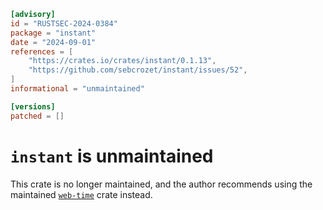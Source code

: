 ```toml
[advisory]
id = "RUSTSEC-2024-0384"
package = "instant"
date = "2024-09-01"
references = [
    "https://crates.io/crates/instant/0.1.13",
    "https://github.com/sebcrozet/instant/issues/52",
]
informational = "unmaintained"

[versions]
patched = []
```

# `instant` is unmaintained

This crate is no longer maintained, and the author recommends using the maintained [`web-time`] crate instead.

[`web-time`]: https://crates.io/crates/web-time
